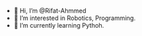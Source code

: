 - 👋 Hi, I’m @Rifat-Ahmmed
- 👀 I’m interested in Robotics, Programming.
- 🌱 I’m currently learning Pythoh.
